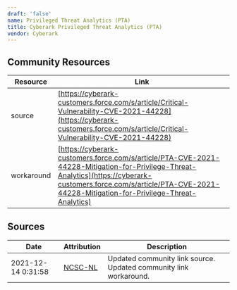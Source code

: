```yaml
---
draft: 'false'
name: Privileged Threat Analytics (PTA)
title: Cyberark Privileged Threat Analytics (PTA)
vendor: Cyberark
---
```



## Community Resources
| Resource | Link |
| --- | --- |
| source | [https://cyberark-customers.force.com/s/article/Critical-Vulnerability-CVE-2021-44228](https://cyberark-customers.force.com/s/article/Critical-Vulnerability-CVE-2021-44228) |
| workaround | [https://cyberark-customers.force.com/s/article/PTA-CVE-2021-44228-Mitigation-for-Privilege-Threat-Analytics](https://cyberark-customers.force.com/s/article/PTA-CVE-2021-44228-Mitigation-for-Privilege-Threat-Analytics) |


## Sources
| Date | Attribution | Description |
| --- | --- | --- |
| 2021-12-14 0:31:58 | [NCSC-NL](https://github.com/NCSC-NL/log4shell/blob/main/software/README.md) | Updated community link source. Updated community link workaround.  |
